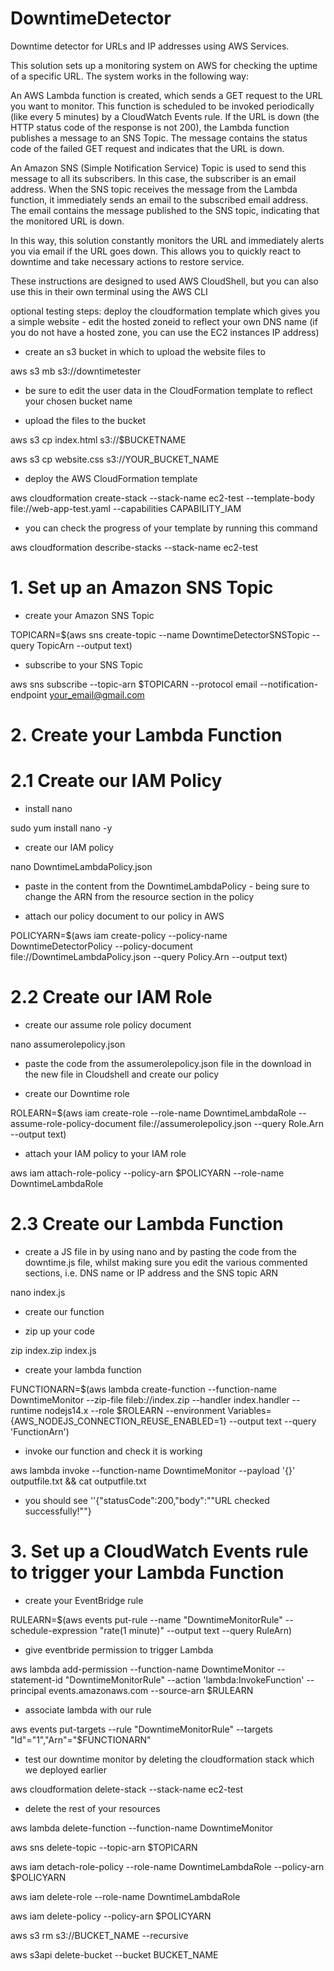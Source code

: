 # DowntimeDetector
Downtime detector for URLs and IP addresses using AWS Services. 

This solution sets up a monitoring system on AWS for checking the uptime of a specific URL. The system works in the following way: 

An AWS Lambda function is created, which sends a GET request to the URL you want to monitor. This function is scheduled to be invoked periodically (like every 5 minutes) by a CloudWatch Events rule. If the URL is down (the HTTP status code of the response is not 200), the Lambda function publishes a message to an SNS Topic. The message contains the status code of the failed GET request and indicates that the URL is down.

An Amazon SNS (Simple Notification Service) Topic is used to send this message to all its subscribers. In this case, the subscriber is an email address. When the SNS topic receives the message from the Lambda function, it immediately sends an email to the subscribed email address. The email contains the message published to the SNS topic, indicating that the monitored URL is down.

In this way, this solution constantly monitors the URL and immediately alerts you via email if the URL goes down. This allows you to quickly react to downtime and take necessary actions to restore service.

These instructions are designed to used AWS CloudShell, but you can also use this in their own terminal using the AWS CLI 

optional testing steps: deploy the cloudformation template which gives you a simple website - edit the hosted zoneid to reflect your own DNS name (if you do not have a hosted zone, you can use the EC2 instances IP address)

- create an s3 bucket in which to upload the website files to 

aws s3 mb s3://downtimetester

- be sure to edit the user data in the CloudFormation template to reflect your chosen bucket name 

- upload the files to the bucket

aws s3 cp index.html s3://$BUCKETNAME

aws s3 cp website.css s3://YOUR_BUCKET_NAME

- deploy the AWS CloudFormation template 

aws cloudformation create-stack --stack-name ec2-test --template-body file://web-app-test.yaml --capabilities CAPABILITY_IAM

- you can check the progress of your template by running this command 

aws cloudformation describe-stacks --stack-name ec2-test 

# 1. Set up an Amazon SNS Topic 

- create your Amazon SNS Topic

TOPICARN=$(aws sns create-topic --name DowntimeDetectorSNSTopic --query TopicArn --output text)

- subscribe to your SNS Topic

aws sns subscribe --topic-arn $TOPICARN --protocol email --notification-endpoint your_email@gmail.com

# 2. Create your Lambda Function

# 2.1 Create our IAM Policy

- install nano

sudo yum install nano -y

- create our IAM policy

nano DowntimeLambdaPolicy.json

- paste in the content from the DowntimeLambdaPolicy - being sure to change the ARN from the resource section in the policy

- attach our policy document to our policy in AWS

POLICYARN=$(aws iam create-policy --policy-name DowntimeDetectorPolicy --policy-document file://DowntimeLambdaPolicy.json --query Policy.Arn --output text)

# 2.2 Create our IAM Role

- create our assume role policy document

nano assumerolepolicy.json

- paste the code from the assumerolepolicy.json file in the download in the new file in Cloudshell and create our policy

- create our Downtime role

ROLEARN=$(aws iam create-role --role-name DowntimeLambdaRole --assume-role-policy-document file://assumerolepolicy.json --query Role.Arn --output text)

- attach your IAM policy to your IAM role

aws iam attach-role-policy --policy-arn $POLICYARN --role-name DowntimeLambdaRole

# 2.3 Create our Lambda Function 

- create a JS file in by using nano and by pasting the code from the downtime.js file, whilst making sure you edit the various commented sections, i.e. DNS name or IP address and the SNS topic ARN

nano index.js

- create our function

- zip up your code

zip index.zip index.js

- create your lambda function

FUNCTIONARN=$(aws lambda create-function --function-name DowntimeMonitor --zip-file fileb://index.zip --handler index.handler --runtime nodejs14.x --role $ROLEARN --environment Variables={AWS_NODEJS_CONNECTION_REUSE_ENABLED=1} --output text --query 'FunctionArn')

- invoke our function and check it is working

aws lambda invoke --function-name DowntimeMonitor --payload '{}' outputfile.txt && cat outputfile.txt

- you should see ''{"statusCode":200,"body":"\"URL checked successfully!\""}


# 3. Set up a CloudWatch Events rule to trigger your Lambda Function

- create your EventBridge rule

RULEARN=$(aws events put-rule --name "DowntimeMonitorRule" --schedule-expression "rate(1 minute)" --output text --query RuleArn)

- give eventbride permission to trigger Lambda 

aws lambda add-permission --function-name DowntimeMonitor --statement-id "DowntimeMonitorRule" --action 'lambda:InvokeFunction' --principal events.amazonaws.com --source-arn $RULEARN

- associate lambda with our rule

aws events put-targets --rule "DowntimeMonitorRule" --targets "Id"="1","Arn"="$FUNCTIONARN"

- test our downtime monitor by deleting the cloudformation stack which we deployed earlier

aws cloudformation delete-stack --stack-name ec2-test

- delete the rest of your resources

aws lambda delete-function --function-name DowntimeMonitor

aws sns delete-topic --topic-arn $TOPICARN

aws iam detach-role-policy --role-name DowntimeLambdaRole --policy-arn $POLICYARN

aws iam delete-role --role-name DowntimeLambdaRole

aws iam delete-policy --policy-arn $POLICYARN

aws s3 rm s3://BUCKET_NAME --recursive

aws s3api delete-bucket --bucket BUCKET_NAME



